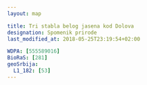 ```yaml
---
layout: map

title: Tri stabla belog jasena kod Dolova
designation: Spomenik prirode
last_modified_at: 2018-05-25T23:19:54+02:00

WDPA: [555589016]
BioRaS: [281]
geoSrbija:
  L1_182: [53]
---
```

